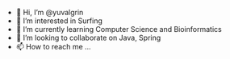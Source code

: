 - 👋 Hi, I’m @yuvalgrin
- 👀 I’m interested in Surfing
- 🌱 I’m currently learning Computer Science and Bioinformatics
- 💞️ I’m looking to collaborate on Java, Spring
- 📫 How to reach me ...

<!---
yuvalgrin/yuvalgrin is a ✨ special ✨ repository because its `README.md` (this file) appears on your GitHub profile.
You can click the Preview link to take a look at your changes.
--->
